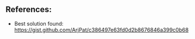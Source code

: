 ## References: ##
- Best solution found: https://gist.github.com/ArjPat/c386497e63fd0d2b8676846a399c0b68
